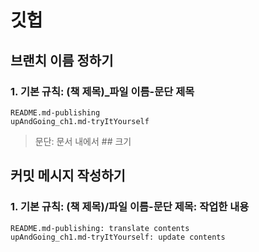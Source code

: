 # 깃헙

## 브랜치 이름 정하기

### 1. 기본 규칙: \(책 제목\)\_파일 이름-문단 제목

``` text
README.md-publishing
upAndGoing_ch1.md-tryItYourself
```

> 문단: 문서 내에서 ## 크기



## 커밋 메시지 작성하기

### 1. 기본 규칙: \(책 제목\)/파일 이름-문단 제목: 작업한 내용

``` text
README.md-publishing: translate contents
upAndGoing_ch1.md-tryItYourself: update contents
```

